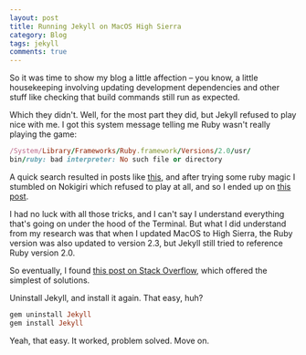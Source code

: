 ```yaml
---
layout: post
title: Running Jekyll on MacOS High Sierra
category: Blog
tags: jekyll
comments: true
---
```


So it was time to show my blog a little affection – you know, a little housekeeping involving updating development dependencies and other stuff like checking that build commands still run as expected.

Which they didn't. Well, for the most part they did, but Jekyll refused to play nice with me. I got this system message telling me Ruby wasn't really playing the game:

```rb
/System/Library/Frameworks/Ruby.framework/Versions/2.0/usr/
bin/ruby: bad interpreter: No such file or directory
```
A quick search resulted in posts like [this](https://github.com/jekyll/jekyll/issues/6637), and after trying some ruby magic I stumbled on Nokigiri which refused to play at all, and so I ended up on [this post](https://stackoverflow.com/questions/46866828/ruby-nokogiri-gem-install-mac-osx-high-sierra).

I had no luck with all those tricks, and I can't say I understand everything that's going on under the hood of the Terminal. But what I did
understand from my research was that when I updated MacOS to High Sierra, the Ruby version was also updated to version 2.3, but Jekyll still tried to reference Ruby version 2.0.

So eventually, I found [this post on Stack Overflow](https://stackoverflow.com/questions/46541019/jekyll-with-ruby-2-3-on-macos-10-13-highsierra), which offered the simplest of solutions.

Uninstall Jekyll, and install it again. That easy, huh?

```rb
gem uninstall Jekyll
gem install Jekyll
```
Yeah, that easy. It worked, problem solved. Move on.

